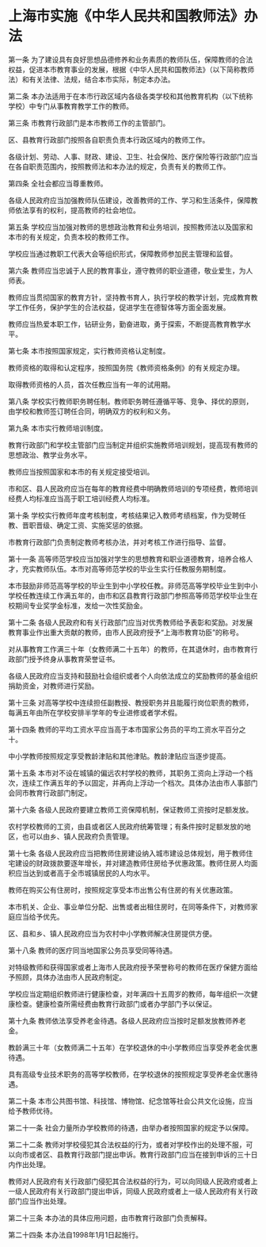 # 上海市实施《中华人民共和国教师法》办法



第一条 为了建设具有良好思想品德修养和业务素质的教师队伍，保障教师的合法权益，促进本市教育事业的发展，根据《中华人民共和国教师法》（以下简称教师法）和有关法律、法规，结合本市实际，制定本办法。

第二条 本办法适用于在本市行政区域内各级各类学校和其他教育机构（以下统称学校）中专门从事教育教学工作的教师。

第三条 市教育行政部门是本市教师工作的主管部门。

区、县教育行政部门按照各自职责负责本行政区域内的教师工作。

各级计划、劳动、人事、财政、建设、卫生、社会保险、医疗保险等行政部门应当在各自职责范围内，按照教师法和本办法的规定，负责有关的教师工作。

第四条 全社会都应当尊重教师。

各级人民政府应当加强教师队伍建设，改善教师的工作、学习和生活条件，保障教师依法享有的权利，提高教师的社会地位。

第五条 学校应当加强对教师的思想政治教育和业务培训，按照教师法以及国家和本市的有关规定，负责本校的教师工作。

学校应当通过教职工代表大会等组织形式，保障教师参加民主管理和监督。

第六条 教师应当忠诚于人民的教育事业，遵守教师的职业道德，敬业爱生，为人师表。

教师应当贯彻国家的教育方针，坚持教书育人，执行学校的教学计划，完成教育教学工作任务，保护学生的合法权益，促进学生在德智体等方面全面发展。

教师应当热爱本职工作，钻研业务，勤奋进取，勇于探索，不断提高教育教学水平。

第七条 本市按照国家规定，实行教师资格认定制度。

教师资格的取得和认定程序，按照国务院《教师资格条例》的有关规定办理。

取得教师资格的人员，首次任教应当有一年的试用期。

第八条 学校实行教师职务聘任制。教师职务聘任遵循平等、竞争、择优的原则，由学校和教师签订聘任合同，明确双方的权利和义务。

第九条 本市实行教师培训制度。

教育行政部门和学校主管部门应当制定并组织实施教师培训规划，提高现有教师的思想政治、教学业务水平。

教师应当按照国家和本市的有关规定接受培训。

市和区、县人民政府应当在每年的教育经费中明确教师培训的专项经费，教师培训经费人均标准应当高于职工培训经费人均标准。

第十条 学校实行教师年度考核制度，考核结果记入教师考绩档案，作为受聘任教、晋职晋级、确定工资、实施奖惩的依据。

市教育行政部门负责制定教师考核办法，并对考核工作进行指导、监督。

第十一条 高等师范学校应当加强对学生的思想教育和职业道德教育，培养合格人才，充实教师队伍。本市对高等师范学校的毕业生实行任教服务期制度。

本市鼓励非师范高等学校的毕业生到中小学校任教。非师范高等学校毕业生到中小学校任教连续工作满五年的，由市和区县教育行政部门参照高等师范学校毕业生在校期间专业奖学金标准，发给一次性奖励金。

第十二条 各级人民政府和有关行政部门应当对优秀教师给予表彰和奖励。对发展教育事业作出重大贡献的教师，由市人民政府授予“上海市教育功臣”的称号。

对从事教育工作满三十年（女教师满二十五年）的教师，在其退休时，由市教育行政部门授予终身从事教育荣誉证书。

各级人民政府应当支持和鼓励社会组织或者个人向依法成立的奖励教师的基金组织捐助资金，对教师进行奖励。

第十三条 对高等学校中连续担任副教授、教授职务并且能履行岗位职责的教师，每满五年由所在学校安排半学年的专业进修或者学术假。

第十四条 教师的平均工资水平应当高于本市国家公务员的平均工资水平百分之十。

中小学教师按照规定享受教龄津贴和其他津贴。教龄津贴应当逐步提高。

第十五条 本市对不设在城镇的偏远农村学校的教师，其职务工资向上浮动一个档次，连续工作满五年的予以固定，并再向上浮动一个档次。具体办法由市人事部门会同市教育行政部门制定。

第十六条 各级人民政府要建立教师工资保障机制，保证教师工资按时足额发放。

农村学校教师的工资，由县或者区人民政府统筹管理；有条件按时足额发放的地区，也可以由乡、镇人民政府负责管理。

第十七条 各级人民政府应当把教师住房建设纳入城市建设总体规划，用于教师住宅建设的财政拨款要逐年增长，并对建造教师住房给予优惠政策。教师住房人均面积应当达到或者高于全市城镇居民的人均水平。

教师在购买公有住房时，按照规定享受本市出售公有住房的有关优惠政策。

本市机关、企业、事业单位分配、出售或者出租住房时，在同等条件下，对教师家庭应当给予优先。

区、县和乡、镇人民政府应当为农村中小学教师解决住房提供方便。

第十八条 教师的医疗同当地国家公务员享受同等待遇。

对特级教师和获得国家或者上海市人民政府授予荣誉称号的教师在医疗保健方面给予照顾，具体办法由市人民政府制定。

学校应当定期组织教师进行健康检查，对年满四十五周岁的教师，每年组织一次健康检查。健康检查所需经费由教育行政部门或者办学部门予以保证。

第十九条 教师依法享受养老金待遇。各级人民政府应当按时足额发放教师养老金。

教龄满三十年（女教师满二十五年）在学校退休的中小学教师应当享受养老金优惠待遇。

具有高级专业技术职务的高等学校教师，在学校退休的按照规定享受养老金优惠待遇。

第二十条 本市公共图书馆、科技馆、博物馆、纪念馆等社会公共文化设施，应当给予教师优待。

第二十一条 社会力量所办学校教师的待遇，由举办者按照国家的规定予以保障。

第二十二条 教师对学校侵犯其合法权益的行为，或者对学校作出的处理不服，可以向市或者区、县教育行政部门提出申诉。教育行政部门应当在接到申诉的三十日内作出处理。

教师对人民政府有关行政部门侵犯其合法权益的行为，可以向同级人民政府或者上一级人民政府有关行政部门提出申诉，同级人民政府或者上一级人民政府有关行政部门应当作出处理。

第二十三条 本办法的具体应用问题，由市教育行政部门负责解释。

第二十四条 本办法自1998年1月1日起施行。